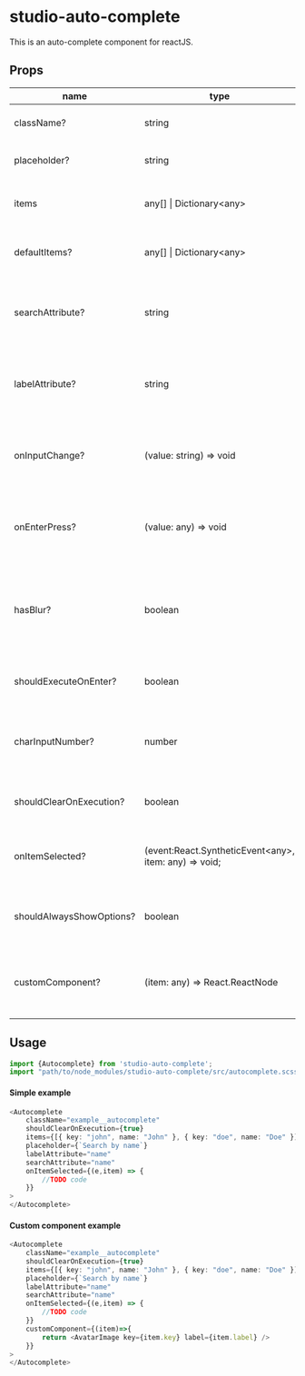 # studio-auto-complete

This is an auto-complete component for reactJS.

## Props

| name | type |default| description  |
| ----|----|----|----|
| className?| string | "" | Class name of the component |
| placeholder? | string | "" | Placeholder for the input |
| items | any[] \| Dictionary\<any\> | | Items to be shown in the dropdowns|
| defaultItems? | any[] \| Dictionary\<any\> | null | Items to be shown in the dropdowns|
| searchAttribute? | string | null | This is a value of the attribute the data will be filtered by |
| labelAttribute? | string | null |  This is a value of the attribute the data shown in the list |
| onInputChange? | (value: string) => void | null | A function called when a change on input is triggered |
| onEnterPress? | (value: any) => void | null | A function which is trigered when enter button is clicked |
| hasBlur? | boolean | true | True if the component should hide dropdown when clicked somewhere else |
| shouldExecuteOnEnter? | boolean | null | OnClick execute the on enter function |
| charInputNumber? | number | 0 | number of characters to input in order to show the dropdown |
| shouldClearOnExecution? | boolean | true | if input should clear on execution |
| onItemSelected? | (event:React.SyntheticEvent\<any\>, item: any) => void; | null | Function to be called when an item is selected  |either with mouse click or keyboad enter |
| shouldAlwaysShowOptions? | boolean | false | true if the options should always be visible |
| customComponent? | (item: any) => React.ReactNode | null | function that returns a custom component as a list item |


## Usage

```typescript
import {Autocomplete} from 'studio-auto-complete'; 
import "path/to/node_modules/studio-auto-complete/src/autocomplete.scss";
```

#### Simple example

```typescript
<Autocomplete
    className="example__autocomplete"
    shouldClearOnExecution={true}
    items={[{ key: "john", name: "John" }, { key: "doe", name: "Doe" }]}
    placeholder={`Search by name`}
    labelAttribute="name"
    searchAttribute="name"
    onItemSelected={(e,item) => {
        //TODO code
    }}
>
</Autocomplete>
```



#### Custom component example

```typescript
<Autocomplete
    className="example__autocomplete"
    shouldClearOnExecution={true}
    items={[{ key: "john", name: "John" }, { key: "doe", name: "Doe" }]}
    placeholder={`Search by name`}
    labelAttribute="name"
    searchAttribute="name"
    onItemSelected={(e,item) => {
        //TODO code
    }}
    customComponent={(item)=>{
        return <AvatarImage key={item.key} label={item.label} />
    }}
>
</Autocomplete>
```